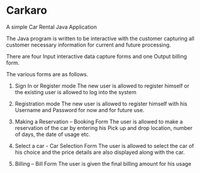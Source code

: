 # Carkaro
A simple Car Rental Java Application

The Java program is written to be interactive with the customer capturing all customer necessary information for current and future processing. 

There are four Input interactive data capture forms and one Output billing form.

The various forms are as follows.

1.	Sign In   or  Register mode
    The new user is allowed to register himself or the existing user is allowed to log into the system	
    
2.	Registration mode
    The new user is allowed to register himself with his Username and Password for now and for future use.
    
3.	Making a Reservation – Booking Form
    The user is allowed to make a reservation of the car by entering his Pick up and drop location, number of days, the date    of usage etc.	
    
4.	Select a car - Car Selection Form
    The user is allowed to select the car of his choice and the price details are also displayed along with the car.
    
5.	Billing – Bill Form
    The user is given the final billing amount for his usage

